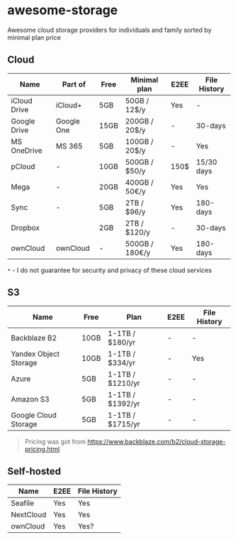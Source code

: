 # awesome-storage

Awesome cloud storage providers for individuals and family sorted by minimal plan price

## Cloud

| Name         | Part of    | Free | Minimal plan   | E2EE | File History |
| ------------ | ---------- | ---- | -------------- | ---- | ------------ |
| iCloud Drive | iCloud+    | 5GB  | 50GB / 12$/y   | Yes  | -            |
| Google Drive | Google One | 15GB | 200GB / 20$/y  | -    | 30-days      |
| MS OneDrive  | MS 365     | 5GB  | 100GB / 20$/y  | -    | Yes          |
| pCloud       | -          | 10GB | 500GB / $50/y  | 150$ | 15/30 days   |
| Mega         | -          | 20GB | 400GB / 50€/y  | Yes  | Yes          |
| Sync         | -          | 5GB  | 2TB / $96/y    | Yes  | 180-days     |
| Dropbox      |            | 2GB  | 2TB / $120/y   | -    | 30-days      |
| ownCloud     | ownCloud   | -    | 500GB / 180€/y | Yes  | 180-days     |

`*` - I do not guarantee for security and privacy of these cloud services

## S3

| Name                  | Free | Plan             | E2EE | File History |
| --------------------- | ---- | ---------------- | ---- | ------------ |
| Backblaze B2          | 10GB | 1-1TB / $180/yr  | -    | -            |
| Yandex Object Storage | 10GB | 1-1TB / $334/yr  | -    | Yes          |
| Azure                 | 5GB  | 1-1TB / $1210/yr | -    | -            |
| Amazon S3             | 5GB  | 1-1TB / $1392/yr | -    | -            |
| Google Cloud Storage  | 5GB  | 1-1TB / $1715/yr | -    | -            |

> Pricing was got from <https://www.backblaze.com/b2/cloud-storage-pricing.html>

## Self-hosted

| Name      | E2EE | File History |
| --------- | ---- | ------------ |
| Seafile   | Yes  | Yes          |
| NextCloud | Yes  | Yes          |
| ownCloud  | Yes  | Yes?         |

